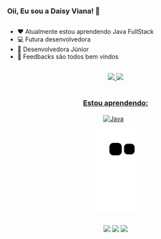 ### Oii, Eu sou a Daisy Viana! 👋

##
- ❤️ Atualmente estou aprendendo Java FullStack
- 💻 Futura desenvolvedora
- 🎯 Desenvolvedora Júnior
- 💬 Feedbacks são todos bem vindos
##


<div align="center"><a href="https://github.com/Daisyviana"><img height="195em"src="https://github-readme-stats.vercel.app/api?username=Daisyviana&show_icons=true&theme=midnight-purple&include_all_commits=true&count_private=true"/>
<img height="105em"src="https://github-readme-stats.vercel.app/api/top-langs/?username=Daisyviana&layout=compact&langs_count=7&theme=midnight-purple"/></div>

 <div align="center" style="display: inline_block"><br>
   
### Estou aprendendo:
<img align="center" alt="Java" width="40" 
style="padding-right:10px;" src="https://cdn.jsdelivr.net/gh/devicons/devicon/icons/java/java-original.svg">

![Snake animation](https://github.com/rafaballerini/rafaballerini/blob/output/github-contribution-grid-snake.svg)
   
 ##  
    
<a href="https://discord.com/users/DaisyViana#7447" target="_blank"><img src="https://img.shields.io/badge/Discord-7289DA?style=for-the-badge&logo=discord&logoColor=white" target="_blank"></a>
<a href="mailto:daisyviana96@gmail.com.br"><img src="https://img.shields.io/badge/Gmail-D14836?style=for-the-badge&logo=gmail&logoColor=white" target="_blank"></a>
  <a href="https://www.linkedin.com/in/daisy-viana-6a299716b" target="_blank"><img src="https://img.shields.io/badge/-LinkedIn-%230077B5?style=for-the-badge&logo=linkedin&logoColor=white" target="_blank"></a>
  
